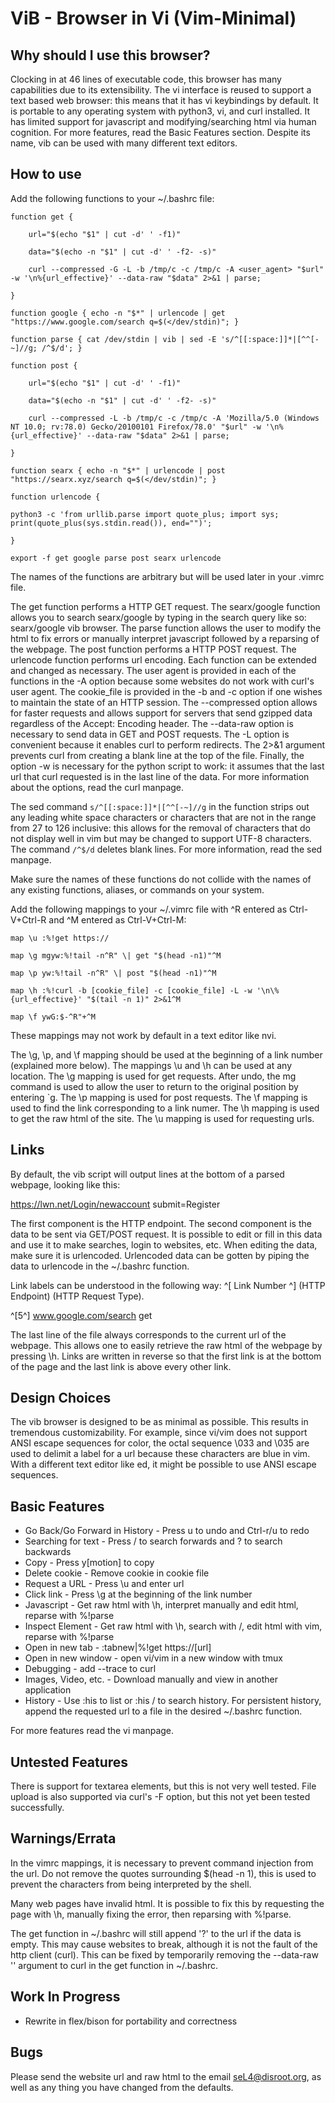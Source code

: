 ViB - Browser in Vi (Vim-Minimal)
=================================

Why should I use this browser?
------------------------------

Clocking in at 46 lines of executable code, this browser has many capabilities due to its extensibility. The vi interface is reused to support a text based web browser: this means that it has vi keybindings by default. It is portable to any operating system with python3, vi, and curl installed. It has limited support for javascript and modifying/searching html via human cognition. For more features, read the Basic Features section. Despite its name, vib can be used with many different text editors.

How to use
----------

Add the following functions to your ~/.bashrc file:

	function get { 

		url="$(echo "$1" | cut -d' ' -f1)"

		data="$(echo -n "$1" | cut -d' ' -f2- -s)"

		curl --compressed -G -L -b /tmp/c -c /tmp/c -A <user_agent> "$url" -w '\n%{url_effective}' --data-raw "$data" 2>&1 | parse;

	}

	function google { echo -n "$*" | urlencode | get "https://www.google.com/search q=$(</dev/stdin)"; } 

	function parse { cat /dev/stdin | vib | sed -E 's/^[[:space:]]*|[^^[-~]//g; /^$/d'; }

	function post { 

		url="$(echo "$1" | cut -d' ' -f1)"

		data="$(echo -n "$1" | cut -d' ' -f2- -s)"

		curl --compressed -L -b /tmp/c -c /tmp/c -A 'Mozilla/5.0 (Windows NT 10.0; rv:78.0) Gecko/20100101 Firefox/78.0' "$url" -w '\n%{url_effective}' --data-raw "$data" 2>&1 | parse;

	}

	function searx { echo -n "$*" | urlencode | post "https://searx.xyz/search q=$(</dev/stdin)"; }

	function urlencode { 

	python3 -c 'from urllib.parse import quote_plus; import sys; print(quote_plus(sys.stdin.read()), end="")'; 

	}

	export -f get google parse post searx urlencode

The names of the functions are arbitrary but will be used later in your .vimrc file. 

The get function performs a HTTP GET request. The searx/google function allows you to search searx/google by typing in the search query like so: searx/google vib browser. The parse function allows the user to modify the html to fix errors or manually interpret javascript followed by a reparsing of the webpage. The post function performs a HTTP POST request. The urlencode function performs url encoding. Each function can be extended and changed as necessary. The user agent is provided in each of the functions in the -A option because some websites do not work with curl's user agent. The cookie_file is provided in the -b and -c option if one wishes to maintain the state of an HTTP session. The --compressed option allows for faster requests and allows support for servers that send gzipped data regardless of the Accept: Encoding header. The --data-raw option is necessary to send data in GET and POST requests. The -L option is convenient because it enables curl to perform redirects. The 2>&1 argument prevents curl from creating a blank line at the top of the file. Finally, the option -w is necessary for the python script to work: it assumes that the last url that curl requested is in the last line of the data. For more information about the options, read the curl manpage. 

The sed command `s/^[[:space:]]*|[^^[-~]//g` in the function strips out any leading white space characters or characters that are not in the range from 27 to 126 inclusive: this allows for the removal of characters that do not display well in vim but may be changed to support UTF-8 characters. The command `/^$/d` deletes blank lines. For more information, read the sed manpage. 

Make sure the names of these functions do not collide with the names of any existing functions, aliases, or commands on your system.

Add the following mappings to your ~/.vimrc file with ^R entered as Ctrl-V+Ctrl-R and ^M entered as Ctrl-V+Ctrl-M:

	map \u :%!get https://

	map \g mgyw:%!tail -n^R" \| get "$(head -n1)"^M

	map \p yw:%!tail -n^R" \| post "$(head -n1)"^M

	map \h :%!curl -b [cookie_file] -c [cookie_file] -L -w '\n\%{url_effective}' "$(tail -n 1)" 2>&1^M

	map \f ywG:$-^R"+^M

These mappings may not work by default in a text editor like nvi.

The \g, \p, and \f mapping should be used at the beginning of a link number (explained more below). The mappings \u and \h can be used at any location. The \g mapping is used for get requests. After undo, the mg command is used to allow the user to return to the original position by entering `g. The \p mapping is used for post requests. The \f mapping is used to find the link corresponding to a link numer. The \h mapping is used to get the raw html of the site. The \u mapping is used for requesting urls.

Links
-----
By default, the vib script will output lines at the bottom of a parsed webpage, looking like this:

https://lwn.net/Login/newaccount submit=Register

The first component is the HTTP endpoint. The second component is the data to be sent via GET/POST request. It is possible to edit or fill in this data and use it to make searches, login to websites, etc. When editing the data, make sure it is urlencoded. Urlencoded data can be gotten by piping the data to urlencode in the ~/.bashrc function.

Link labels can be understood in the following way: ^[ Link Number ^] (HTTP Endpoint) (HTTP Request Type). 

^[5^] www.google.com/search get

The last line of the file always corresponds to the current url of the webpage. This allows one to easily retrieve the raw html of the webpage by pressing \h. Links are written in reverse so that the first link is at the bottom of the page and the last link is above every other link.

Design Choices
--------------
The vib browser is designed to be as minimal as possible. This results in tremendous customizability. For example, since vi/vim does not support ANSI escape sequences for color, the octal sequence \033 and \035 are used to delimit a label for a url because these characters are blue in vim. With a different text editor like ed, it might be possible to use ANSI escape sequences.

Basic Features
--------------
- Go Back/Go Forward in History - Press u to undo and Ctrl-r/u to redo
- Searching for text - Press / to search forwards and ? to search backwards
- Copy - Press y[motion] to copy
- Delete cookie - Remove cookie in cookie file
- Request a URL - Press \u and enter url
- Click link - Press \g at the beginning of the link number
- Javascript - Get raw html with \h, interpret manually and edit html, reparse with %!parse
- Inspect Element - Get raw html with \h, search with /, edit html with vim, reparse with %!parse
- Open in new tab - :tabnew|%!get https://[url]
- Open in new window - open vi/vim in a new window with tmux
- Debugging - add --trace to curl
- Images, Video, etc. - Download manually and view in another application
- History - Use :his to list or :his / to search history. For persistent history, append the requested url to a file in the desired ~/.bashrc function.

For more features read the vi manpage.

Untested Features
-----------------
There is support for textarea elements, but this is not very well tested. File upload is also supported via curl's -F option, but this not yet been tested successfully.

Warnings/Errata
---------------
In the vimrc mappings, it is necessary to prevent command injection from the url. Do not remove the quotes surrounding $(head -n 1), this is used to prevent the characters from being interpreted by the shell.

Many web pages have invalid html. It is possible to fix this by requesting the page with \h, manually fixing the error, then reparsing with %!parse.

The get function in ~/.bashrc will still append '?' to the url if the data is empty. This may cause websites to break, although it is not the fault of the http client (curl). This can be fixed by temporarily removing the --data-raw '' argument to curl in the get function in ~/.bashrc.

Work In Progress
----------------
- Rewrite in flex/bison for portability and correctness

Bugs
----
Please send the website url and raw html to the email seL4@disroot.org, as well as any thing you have changed from the defaults.
